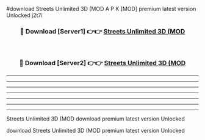 #download Streets Unlimited 3D (MOD A P K [MOD] premium latest version Unlocked j2t7i 



<div align="center">
<h3>🔴 Download [Server1] 👉👉 <a href="https://apkdownload3.web.app/">Streets Unlimited 3D (MOD</a></h3><br>

<h3>🔴 Download [Server2] 👉👉 <a href="https://apkdownload3.web.app/">Streets Unlimited 3D (MOD</a></h3>
</div>





----------------------------------------------------------

----------------------------------------------------------

----------------------------------------------------------

----------------------------------------------------------

----------------------------------------------------------

----------------------------------------------------------

----------------------------------------------------------

Streets Unlimited 3D (MOD download premium latest version Unlocked

download Streets Unlimited 3D (MOD premium latest version Unlocked
